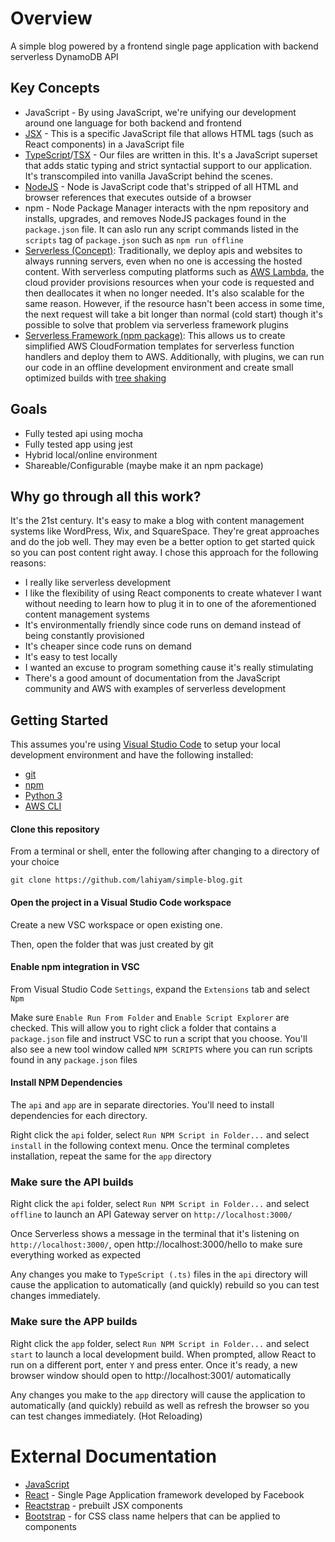 # Overview

A simple blog powered by a frontend single page application with backend serverless DynamoDB API

## Key Concepts

- JavaScript - By using JavaScript, we're unifying our development around one language for both backend and frontend
- [JSX](https://reactjs.org/docs/introducing-jsx.html) - This is a specific JavaScript file that allows HTML tags
  (such as React components) in a JavaScript file
- [TypeScript](https://www.typescriptlang.org/docs/handbook/typescript-in-5-minutes.html)\/[TSX](https://www.typescriptlang.org/docs/handbook/jsx.html) - Our files are
  written in this. It's a JavaScript superset that adds static typing and strict
  syntactial support to our application. It's transcompiled into vanilla JavaScript behind the scenes.
- [NodeJS](https://nodejs.org/en/about/) - Node is JavaScript code that's stripped of all HTML and browser references that executes outside of a browser
- npm - Node Package Manager interacts with the npm repository and installs, upgrades, and removes NodeJS packages found
  in the `package.json` file. It can aslo run any script commands listed in the `scripts` tag of `package.json` such as
  `npm run offline`
- [Serverless (Concept)](https://serverless-stack.com/chapters/what-is-serverless.html): Traditionally, we deploy apis
  and websites to always running servers, even when no one is accessing the hosted content. With serverless computing
  platforms such as [AWS Lambda](https://aws.amazon.com/lambda/), the cloud provider provisions resources when your
  code is requested and then deallocates it when no longer needed. It's also scalable for the same reason.
  However, if the resource hasn't been access in some time, the next request will take a bit longer than normal
  (cold start) though it's possible to solve that problem via serverless framework plugins
- [Serverless Framework (npm package)](https://serverless.com/framework/docs/providers/aws/guide/intro/): This allows us
  to create simplified AWS CloudFormation templates for serverless function handlers and deploy them to AWS.
  Additionally, with plugins, we can run our code in an offline development environment and create small optimized builds
  with [tree shaking](https://webpack.js.org/guides/tree-shaking/)

## Goals

- Fully tested api using mocha
- Fully tested app using jest
- Hybrid local/online environment
- Shareable/Configurable (maybe make it an npm package)

## Why go through all this work?

It's the 21st century. It's easy to make a blog with content management systems like WordPress, Wix, and SquareSpace.
They're great approaches and do the job well. They may even be a better option to get started quick so you can post
content right away. I chose this approach for the following reasons:

- I really like serverless development
- I like the flexibility of using React components to create whatever I want without needing to learn how to plug it in
  to one of the aforementioned content management systems
- It's environmentally friendly since code runs on demand instead of being constantly provisioned
- It's cheaper since code runs on demand
- It's easy to test locally
- I wanted an excuse to program something cause it's really stimulating
- There's a good amount of documentation from the JavaScript community and AWS with examples of serverless development

## Getting Started

This assumes you're using [Visual Studio Code](https://code.visualstudio.com/Download) to setup your local development
environment and have the following installed:

- [git](https://git-scm.com/book/en/v2/Getting-Started-Installing-Git)
- [npm](https://www.npmjs.com/get-npm)
- [Python 3](https://www.python.org/downloads/)
- [AWS CLI](https://docs.aws.amazon.com/cli/latest/userguide/cli-chap-install.html)

#### Clone this repository

From a terminal or shell, enter the following after changing to a directory of your choice

```shell script
git clone https://github.com/lahiyam/simple-blog.git
```

#### Open the project in a Visual Studio Code workspace

Create a new VSC workspace or open existing one.

Then, open the folder that was just created by git

#### Enable npm integration in VSC

From Visual Studio Code `Settings`, expand the `Extensions` tab and select `Npm`

Make sure `Enable Run From Folder` and `Enable Script Explorer` are checked. This will allow you to right click a folder
that contains a `package.json` file and instruct VSC to run a script that you choose. You'll also see a new tool window
called `NPM SCRIPTS` where you can run scripts found in any `package.json` files

#### Install NPM Dependencies

The `api` and `app` are in separate directories. You'll need to install dependencies for each directory.

Right click the `api` folder, select `Run NPM Script in Folder...` and select `install` in the following context menu.
Once the terminal completes installation, repeat the same for the `app` directory

### Make sure the API builds

Right click the `api` folder, select `Run NPM Script in Folder...` and select `offline` to launch an API Gateway server
on `http://localhost:3000/`

Once Serverless shows a message in the terminal that it's listening on `http://localhost:3000/`, open
http://localhost:3000/hello to make sure everything worked as expected

Any changes you make to `TypeScript (.ts)` files in the `api` directory will cause the application to automatically
(and quickly) rebuild so you can test changes immediately.

### Make sure the APP builds

Right click the `app` folder, select `Run NPM Script in Folder...` and select `start` to launch a local development
build. When prompted, allow React to run on a different port, enter `Y` and press enter.
Once it's ready, a new browser window should open to http://localhost:3001/ automatically

Any changes you make to the `app` directory will cause the application to automatically
(and quickly) rebuild as well as refresh the browser so you can test changes immediately. (Hot Reloading)

# External Documentation

- [JavaScript](https://developer.mozilla.org/en-US/docs/Web/JavaScript)
- [React](https://reactjs.org/docs/) - Single Page Application framework developed by Facebook
- [Reactstrap](https://reactstrap.github.io/components) - prebuilt JSX components
- [Bootstrap](https://getbootstrap.com/docs/4.4/layout/overview/) - for CSS class name helpers that can be applied to components
